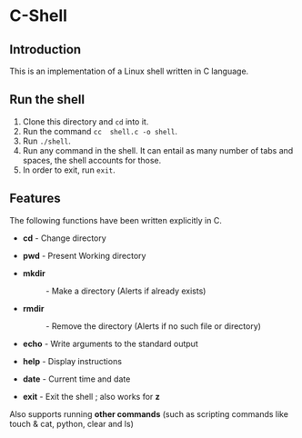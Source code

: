 # C-Shell

## Introduction

This is an implementation of a Linux shell written in C language.

## Run the shell

1. Clone this directory and `cd` into it.
2. Run the command `cc  shell.c -o shell`.
3. Run `./shell`.
4. Run any command in the shell. It can entail as many number of tabs and spaces, the shell accounts for those.
5. In order to exit, run `exit`.

## Features

 The following functions have been written explicitly in C.

* **cd**  - Change directory

* **pwd** - Present Working directory

* **mkdir <dir>** - Make a directory (Alerts if already exists)

* **rmdir <dir>** - Remove the directory (Alerts if no such file or directory)

* **echo** - Write arguments to the standard output

* **help** - Display instructions

* **date** - Current time and date
 
* **exit** - Exit the shell ; also works for **z**

Also supports running **other commands** (such as scripting commands like touch & cat, python, clear and ls)
